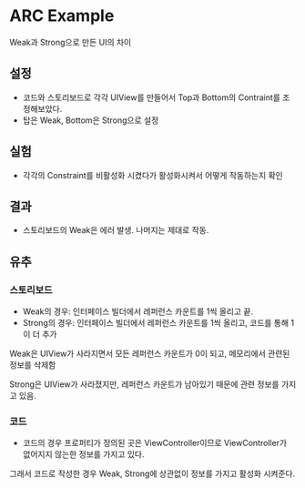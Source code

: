 # ARC Example



Weak과 Strong으로 만든 UI의 차이 



## 설정



- 코드와 스토리보드로 각각 UIView를 만들어서 Top과 Bottom의 Contraint를 조정해보았다.
- 탑은 Weak, Bottom은 Strong으로 설정



## 실험



- 각각의 Constraint를 비활성화 시켰다가 활성화시켜서 어떻게 작동하는지 확인



## 결과



- 스토리보드의 Weak은 에러 발생. 나머지는 제대로 작동.



## 유추



### 스토리보드



- Weak의 경우: 인터페이스 빌더에서 레퍼런스 카운트를 1씩 올리고 끝.
- Strong의 경우: 인터페이스 빌더에서 레퍼런스 카운트를 1씩 올리고, 코드를 통해 1이 더 추가



Weak은 UIView가 사라지면서 모든 레퍼런스 카운트가 0이 되고, 메모리에서 관련된 정보를 삭제함

Strong은 UIView가 사라졌지만, 레퍼런스 카운트가 남아있기 때문에 관련 정보를 가지고 있음.



### 코드



- 코드의 경우 프로퍼티가 정의된 곳은 ViewController이므로 ViewController가 없어지지 않는한 정보를 가지고 있다.



그래서 코드로 작성한 경우 Weak, Strong에 상관없이 정보를 가지고 활성화 시켜준다.

